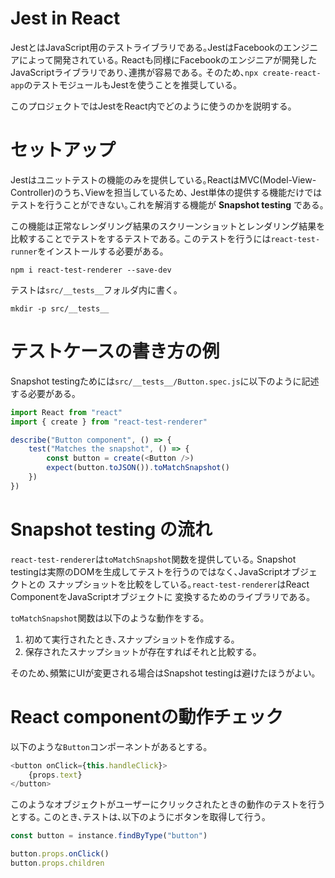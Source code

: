 # Jest in React

JestとはJavaScript用のテストライブラリである｡JestはFacebookのエンジニアによって開発されている｡
Reactも同様にFacebookのエンジニアが開発したJavaScriptライブラリであり､連携が容易である｡
そのため､`npx create-react-app`のテストモジュールもJestを使うことを推奨している｡

このプロジェクトではJestをReact内でどのように使うのかを説明する｡

# セットアップ

Jestはユニットテストの機能のみを提供している｡ReactはMVC(Model-View-Controller)のうち､Viewを担当しているため､
Jest単体の提供する機能だけではテストを行うことができない｡これを解消する機能が **Snapshot testing** である｡

この機能は正常なレンダリング結果のスクリーンショットとレンダリング結果を比較することでテストをするテストである｡
このテストを行うには`react-test-runner`をインストールする必要がある｡

```
npm i react-test-renderer --save-dev
```

テストは`src/__tests__`フォルダ内に書く｡

```
mkdir -p src/__tests__
```

# テストケースの書き方の例

Snapshot testingためには`src/__tests__/Button.spec.js`に以下のように記述する必要がある｡

```javascript:Button.spec.js
import React from "react"
import { create } from "react-test-renderer"

describe("Button component", () => {
    test("Matches the snapshot", () => {
        const button = create(<Button />)
        expect(button.toJSON()).toMatchSnapshot()
    })
})
```

# Snapshot testing の流れ

`react-test-renderer`は`toMatchSnapshot`関数を提供している｡
Snapshot testingは実際のDOMを生成してテストを行うのではなく､JavaScriptオブジェクトとの
スナップショットを比較をしている｡`react-test-renderer`はReact ComponentをJavaScriptオブジェクトに
変換するためのライブラリである｡

`toMatchSnapshot`関数は以下のような動作をする｡

1. 初めて実行されたとき､スナップショットを作成する｡
2. 保存されたスナップショットが存在すればそれと比較する｡

そのため､頻繁にUIが変更される場合はSnapshot testingは避けたほうがよい｡

# React componentの動作チェック

以下のような`Button`コンポーネントがあるとする｡

```javascript
<button onClick={this.handleClick}>
    {props.text}
</button>
```

このようなオブジェクトがユーザーにクリックされたときの動作のテストを行うとする｡
このとき､テストは､以下のようにボタンを取得して行う｡

```javascript
const button = instance.findByType("button")

button.props.onClick()
button.props.children
```

